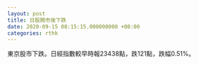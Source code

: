 ```yaml
---
layout: post
title: 日股開市後下跌
date: 2020-09-15 08:15:15.000000000 +08:00
categories: rthk
---
```


東京股市下跌。日經指數較早時報23438點，跌121點，跌幅0.51%。
